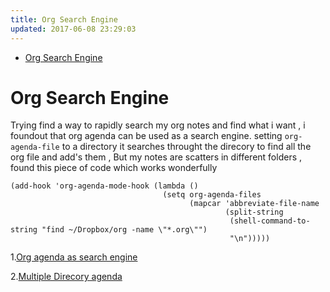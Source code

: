 ```yaml
---
title: Org Search Engine
updated: 2017-06-08 23:29:03
---
```


- [Org Search Engine](#org34fa60d)


<a id="org34fa60d"></a>

# Org Search Engine

Trying find a way to rapidly search my org notes and find what i want , i foundout that org agenda can be used as a search engine. setting `org-agenda-file` to a directory it searches throught the direcory to find all the org file and add's them , But my notes are scatters in different folders , found this piece of code which works wonderfully

```emacs-lisp
(add-hook 'org-agenda-mode-hook (lambda ()
                                  (setq org-agenda-files
                                        (mapcar 'abbreviate-file-name
                                                (split-string
                                                 (shell-command-to-string "find ~/Dropbox/org -name \"*.org\"")
                                                 "\n")))))
```

1.[Org agenda as search engine](http://orgmode.org/worg/org-tutorials/advanced-searching.html) 

2.[Multiple Direcory agenda ](https://lists.gnu.org/archive/html/emacs-orgmode/2014-04/msg00465.html) 
